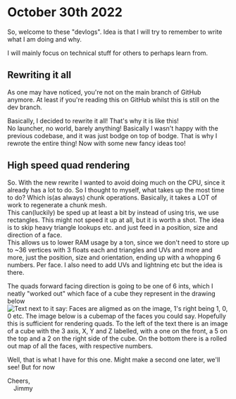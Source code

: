 # October 30th 2022
So, welcome to these "devlogs".
Idea is that I will try to remember to write what I am doing and why.

I will mainly focus on technical stuff for others to perhaps learn from.

## Rewriting it all
As one may have noticed, you're not on the main branch of GitHub anymore.
At least if you're reading this on GitHub whilst this is still on the dev branch.

Basically, I decided to rewrite it all! That's why it is like this!  
No launcher, no world, barely anything! Basically I wasn't happy with the previous
codebase, and it was just bodge on top of bodge. That is why I rewrote the entire thing! Now with some new fancy ideas too!

## High speed quad rendering
So. With the new rewrite I wanted to avoid doing much on the CPU, since it already has a lot to do. So I thought to myself,
what takes up the most time to do? Which is(as always) chunk operations. Basically, it takes a LOT of work to regenerate a chunk mesh.  
This can(luckily) be sped up at least a bit by instead of using tris, we use rectangles. This might not speed it up at all,
but it is worth a shot. The idea is to skip heavy triangle lookups etc. and just feed in a position, size and direction of a face.  
This allows us to lower RAM usage by a ton, since we don't need to store up to ~36 vertices with 3 floats each and triangles and UVs and more and more,
just the position, size and orientation, ending up with a whopping 6 numbers. Per face. I also need to add UVs and lightning etc
but the idea is there.

The quads forward facing direction is going to be one of 6 ints, which I neatly "worked out" which face of a cube they represent
in the drawing below
![Text next to it say: Faces are aligmed as on the image, 1's right being 1, 0, 0 etc.
The image below is a cubemap of the faces you could say.
Hopefully this is sufficient for rendering quads.
To the left of the text there is an image of a cube with the 3 axis, X, Y and Z labelled, with a one on the front,
a 5 on the top and a 2 on the right side of the cube.
On the bottom there is a rolled out map of all the faces, with respective numbers.](../images/face-mappings.png "A picture of a cube with numbers")

Well, that is what I have for this one. Might make a second one later, we'll see! But for now

Cheers,  
&emsp;Jimmy